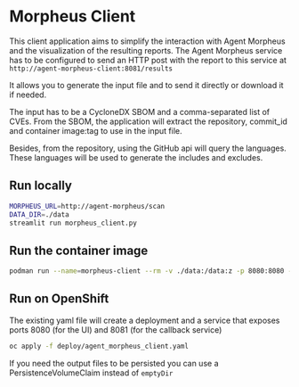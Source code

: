 # Morpheus Client

This client application aims to simplify the interaction with Agent Morpheus and the visualization of the resulting reports.
The Agent Morpheus service has to be configured to send an HTTP post with the report to this service at 
`http://agent-morpheus-client:8081/results`

It allows you to generate the input file and to send it directly or download it if needed.

The input has to be a CycloneDX SBOM and a comma-separated list of CVEs. From the SBOM, the application will extract the
repository, commit_id and container image:tag to use in the input file.

Besides, from the repository, using the GitHub api will query the languages. These languages will be used to generate
the includes and excludes.

## Run locally

```bash
MORPHEUS_URL=http://agent-morpheus/scan
DATA_DIR=./data
streamlit run morpheus_client.py
```

## Run the container image

```bash
podman run --name=morpheus-client --rm -v ./data:/data:z -p 8080:8080 -e MORPHEUS_URL=http://agent-morpheus/scan quay.io/ruben/morpheus-client:latest
```

## Run on OpenShift

The existing yaml file will create a deployment and a service that exposes ports 8080 (for the UI) and 8081 (for the callback service)

```bash
oc apply -f deploy/agent_morpheus_client.yaml
```

If you need the output files to be persisted you can use a PersistenceVolumeClaim instead of `emptyDir`
